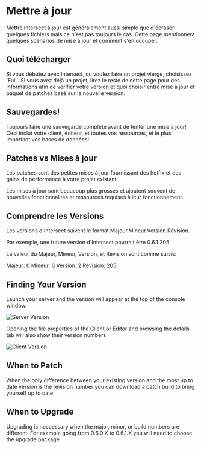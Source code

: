 # Mettre à jour

Mettre Intersect à jour est généralement aussi simple que d'écraser quelques fichiers mais ce n'est pas toujours le cas. Cette page mentionnera quelques scénarios de mise à jour et comment s'en occuper.

## Quoi télécharger

Si vous débutez avec Intersect, ou voulez faire un projet vierge, choisissez 'Full'. Si vous avez déjà un projet, lirez le reste de cette page pour des informations afin de vérifier votre version et quoi choisir entre mise à jour et paquet de patches basé sur la nouvelle version.

## Sauvegardes!

Toujours faire une sauvegarde complète avant de tenter une mise à jour! Ceci inclut votre client, éditeur, et toutes vos ressources, et le plus important vos bases de données! 

## Patches vs Mises à jour

Les patches sont des petites mises à jour fournissant des hotfix et des gains de performance à votre projet existant.

Les mises à jour sont beaucoup plus grosses et ajoutent souvent de nouvelles fonctionnalités et ressources requises à leur fonctionnement.

## Comprendre les Versions

Les versions d'Intersect suivent le format Majeur.Mineur.Version.Révision.

Par exemple, une future version d'Intersect pourrait être 0.6.1.205.

La valeur du Majeur, Mineur, Version, et Révision sont comme suivis:

Majeur: 0
Mineur: 6
Version: 2
Révision: 205

## Finding Your Version

Launch your server and the version will appear at the top of the console window.

![Server Version](https://www.ascensiongamedev.com/resources/filehost/37ca2f5c3182bfeabed6ed29f9d79eab.png)

Opening the file properties of the Client or Editor and browsing the details tab will also show their version numbers.

![Client Version](https://www.ascensiongamedev.com/resources/filehost/4639404bb8324f51d0e44617861460fa.png)

## When to Patch

When the only difference between your existing version and the most up to date version is the revision number you can download a patch build to bring yourself up to date.

## When to Upgrade

Upgrading is neccessary when the major, minor, or build numbers are different. For example going from 0.6.0.X to 0.6.1.X you will need to choose the upgrade package.
